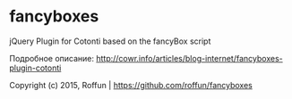 # fancyboxes
 jQuery Plugin for Cotonti based on the fancyBox script

Подробное описание: http://cowr.info/articles/blog-internet/fancyboxes-plugin-cotonti

Copyright (c) 2015, Roffun | https://github.com/roffun/fancyboxes 